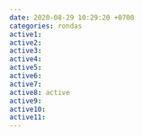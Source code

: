 ```yaml
---
date: 2020-08-29 10:29:20 +0700
categories: rondas
active1: 
active2: 
active3: 
active4: 
active5: 
active6: 
active7: 
active8: active
active9: 
active10: 
active11:
---
```

